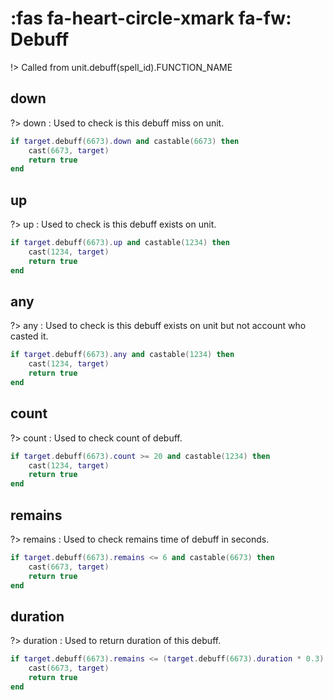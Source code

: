 # :fas fa-heart-circle-xmark fa-fw: Debuff 

!> Called from unit.debuff(spell_id).FUNCTION_NAME


## down
?> down : Used to check is this debuff miss on unit.
```lua
if target.debuff(6673).down and castable(6673) then
	cast(6673, target)
	return true
end
```

## up
?> up : Used to check is this debuff exists on unit.
```lua
if target.debuff(6673).up and castable(1234) then
	cast(1234, target)
	return true
end
```

## any
?> any : Used to check is this debuff exists on unit but not account who casted it.
```lua
if target.debuff(6673).any and castable(1234) then
	cast(1234, target)
	return true
end
```

## count
?> count : Used to check count of debuff.
```lua
if target.debuff(6673).count >= 20 and castable(1234) then
	cast(1234, target)
	return true
end
```

## remains
?> remains : Used to check remains time of debuff in seconds.
```lua
if target.debuff(6673).remains <= 6 and castable(6673) then
	cast(6673, target)
	return true
end
```

## duration
?> duration : Used to return duration of this debuff.
```lua
if target.debuff(6673).remains <= (target.debuff(6673).duration * 0.3) and castable(6673) then
	cast(6673, target)
	return true
end
```
